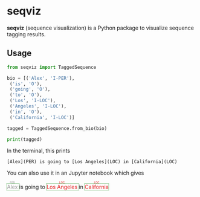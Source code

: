 # seqviz

**seqviz** (sequence visualization) is a Python package to
visualize sequence tagging results.

## Usage

```python
from seqviz import TaggedSequence

bio = [('Alex', 'I-PER'),
 ('is', 'O'),
 ('going', 'O'),
 ('to', 'O'),
 ('Los', 'I-LOC'),
 ('Angeles', 'I-LOC'),
 ('in', 'O'),
 ('California', 'I-LOC')]

tagged = TaggedSequence.from_bio(bio)

print(tagged)
```

In the terminal, this prints

    [Alex](PER) is going to [Los Angeles](LOC) in [California](LOC)

You can also use it in an Jupyter notebook which gives

<div><span style="  outline: 1px dotted green;"><ruby style="color:rgb(153, 153, 153);"> Alex <rp>(</rp><rt>PER</rt><rp>)</rp> </ruby></span> is going to <span style="  outline: 1px dotted green;"><ruby style="color:rgb(228, 26, 28);"> Los Angeles <rp>(</rp><rt>LOC</rt><rp>)</rp> </ruby></span> in <span style="  outline: 1px dotted green;"><ruby style="color:rgb(228, 26, 28);"> California <rp>(</rp><rt>LOC</rt><rp>)</rp> </ruby></span></div>

